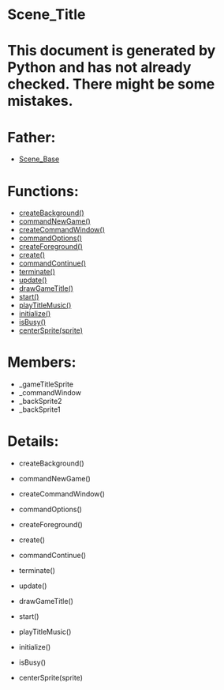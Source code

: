 Scene_Title
===

# This document is generated by Python and has not already checked. There might be some mistakes.

# Father:
* [Scene_Base](Scene_Base.md)


# Functions:
* [createBackground()](#createBackground)
* [commandNewGame()](#commandNewGame)
* [createCommandWindow()](#createCommandWindow)
* [commandOptions()](#commandOptions)
* [createForeground()](#createForeground)
* [create()](#create)
* [commandContinue()](#commandContinue)
* [terminate()](#terminate)
* [update()](#update)
* [drawGameTitle()](#drawGameTitle)
* [start()](#start)
* [playTitleMusic()](#playTitleMusic)
* [initialize()](#initialize)
* [isBusy()](#isBusy)
* [centerSprite(sprite)](#centerSprite)

# Members:
* _gameTitleSprite
* _commandWindow
* _backSprite2
* _backSprite1

# Details:
<p id=createBackground></p>

* createBackground()
	

<p id=commandNewGame></p>

* commandNewGame()
	

<p id=createCommandWindow></p>

* createCommandWindow()
	

<p id=commandOptions></p>

* commandOptions()
	

<p id=createForeground></p>

* createForeground()
	

<p id=create></p>

* create()
	

<p id=commandContinue></p>

* commandContinue()
	

<p id=terminate></p>

* terminate()
	

<p id=update></p>

* update()
	

<p id=drawGameTitle></p>

* drawGameTitle()
	

<p id=start></p>

* start()
	

<p id=playTitleMusic></p>

* playTitleMusic()
	

<p id=initialize></p>

* initialize()
	

<p id=isBusy></p>

* isBusy()
	

<p id=centerSprite></p>

* centerSprite(sprite)
	

